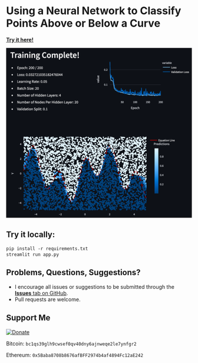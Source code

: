 # Using a Neural Network to Classify Points Above or Below a Curve

[**Try it here!**](https://neural-network-curves.streamlit.app/)

![Training Process](example.png)

## Try it locally:
```
pip install -r requirements.txt
streamlit run app.py
```


## Problems, Questions, Suggestions? 
* I encourage all issues or suggestions to be submitted through the [**Issues** tab on GitHub](https://github.com/freddyouellette/neural-network-curves/issues).
* Pull requests are welcome.

## Support Me
[![Donate](https://img.shields.io/badge/Donate-fec133?logo=paypal)](https://www.paypal.com/donate/?hosted_button_id=3PJ9XD363CC5E)

Bitcoin: `bc1qs39glh9cwsef0qv40dny6ajnweqe2le7ynfgr2`

Ethereum: `0x5Baba8708b8676afBFF2974b4af4894Fc12aE242`